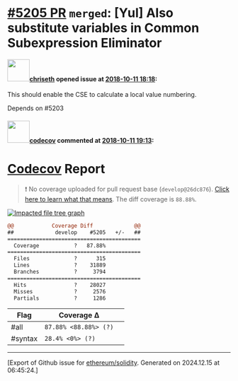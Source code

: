 # [\#5205 PR](https://github.com/ethereum/solidity/pull/5205) `merged`: [Yul] Also substitute variables in Common Subexpression Eliminator

#### <img src="https://avatars.githubusercontent.com/u/9073706?v=4" width="50">[chriseth](https://github.com/chriseth) opened issue at [2018-10-11 18:18](https://github.com/ethereum/solidity/pull/5205):

This should enable the CSE to calculate a local value numbering.

Depends on #5203 

#### <img src="https://avatars.githubusercontent.com/in/254?v=4" width="50">[codecov](https://github.com/apps/codecov) commented at [2018-10-11 19:13](https://github.com/ethereum/solidity/pull/5205#issuecomment-429083545):

# [Codecov](https://codecov.io/gh/ethereum/solidity/pull/5205?src=pr&el=h1) Report
> :exclamation: No coverage uploaded for pull request base (`develop@26dc876`). [Click here to learn what that means](https://docs.codecov.io/docs/error-reference#section-missing-base-commit).
> The diff coverage is `88.88%`.

[![Impacted file tree graph](https://codecov.io/gh/ethereum/solidity/pull/5205/graphs/tree.svg?width=650&token=87PGzVEwU0&height=150&src=pr)](https://codecov.io/gh/ethereum/solidity/pull/5205?src=pr&el=tree)

```diff
@@            Coverage Diff             @@
##             develop    #5205   +/-   ##
==========================================
  Coverage           ?   87.88%           
==========================================
  Files              ?      315           
  Lines              ?    31889           
  Branches           ?     3794           
==========================================
  Hits               ?    28027           
  Misses             ?     2576           
  Partials           ?     1286
```

| Flag | Coverage Δ | |
|---|---|---|
| #all | `87.88% <88.88%> (?)` | |
| #syntax | `28.4% <0%> (?)` | |


-------------------------------------------------------------------------------



[Export of Github issue for [ethereum/solidity](https://github.com/ethereum/solidity). Generated on 2024.12.15 at 06:45:24.]
